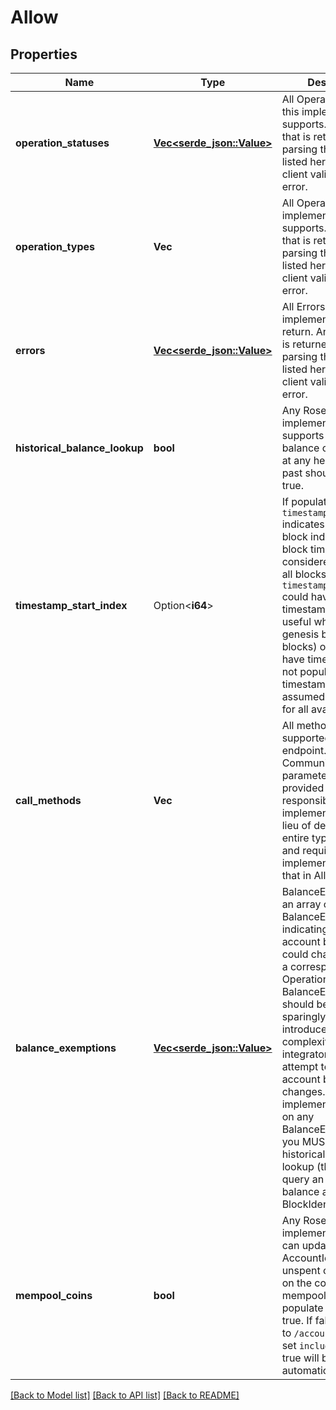 # Allow

## Properties

Name | Type | Description | Notes
------------ | ------------- | ------------- | -------------
**operation_statuses** | [**Vec<serde_json::Value>**](serde_json::Value.md) | All Operation.Status this implementation supports. Any status that is returned during parsing that is not listed here will cause client validation to error.  | 
**operation_types** | **Vec<String>** | All Operation.Type this implementation supports. Any type that is returned during parsing that is not listed here will cause client validation to error.  | 
**errors** | [**Vec<serde_json::Value>**](serde_json::Value.md) | All Errors that this implementation could return. Any error that is returned during parsing that is not listed here will cause client validation to error.  | 
**historical_balance_lookup** | **bool** | Any Rosetta implementation that supports querying the balance of an account at any height in the past should set this to true.  | 
**timestamp_start_index** | Option<**i64**> | If populated, `timestamp_start_index` indicates the first block index where block timestamps are considered valid (i.e. all blocks less than `timestamp_start_index` could have invalid timestamps). This is useful when the genesis block (or blocks) of a network have timestamp 0.  If not populated, block timestamps are assumed to be valid for all available blocks.  | [optional]
**call_methods** | **Vec<String>** | All methods that are supported by the /call endpoint. Communicating which parameters should be provided to /call is the responsibility of the implementer (this is en lieu of defining an entire type system and requiring the implementer to define that in Allow).  | 
**balance_exemptions** | [**Vec<serde_json::Value>**](serde_json::Value.md) | BalanceExemptions is an array of BalanceExemption indicating which account balances could change without a corresponding Operation.  BalanceExemptions should be used sparingly as they may introduce significant complexity for integrators that attempt to reconcile all account balance changes.  If your implementation relies on any BalanceExemptions, you MUST implement historical balance lookup (the ability to query an account balance at any BlockIdentifier).  | 
**mempool_coins** | **bool** | Any Rosetta implementation that can update an AccountIdentifier's unspent coins based on the contents of the mempool should populate this field as true. If false, requests to `/account/coins` that set `include_mempool` as true will be automatically rejected.  | 

[[Back to Model list]](../README.md#documentation-for-models) [[Back to API list]](../README.md#documentation-for-api-endpoints) [[Back to README]](../README.md)


